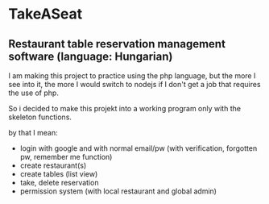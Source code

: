 # TakeASeat
## Restaurant table reservation management software (language: Hungarian)
I am making this project to practice using the php language, but the more I see into it, the more I would
switch to nodejs if I don't get a job that requires the use of php.

So i decided to make this projekt into a working program only with the skeleton functions.

by that I mean:
- login with google and with normal email/pw (with verification, forgotten pw, remember me function)
- create restaurant(s)
- create tables (list view)
- take, delete reservation
- permission system (with local restaurant and global admin)

